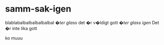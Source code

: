 # samm-sak-igen
blablabalbalbalbalbalbal
*�ter glass*
det �r v�ldigt gott
*�ter glass igen*
Det �r inte lika gott

ko muuu